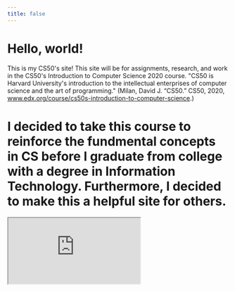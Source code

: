 ```yaml
---
title: false
---
```


# Hello, world!

This is my CS50's site! This site will be for assignments, research, and work in the CS50's Introduction to Computer Science 2020 course. "CS50 is Harvard University's introduction to the intellectual enterprises of computer science and the art of programming." (Milan, David J. “CS50.” CS50, 2020, www.edx.org/course/cs50s-introduction-to-computer-science.)
# I decided to take this course to reinforce the fundmental concepts in CS before I graduate from college with a degree in Information Technology. Furthermore, I decided to make this a helpful site for others. 

<iframe src="https://www.youtube.com/embed/3oFAJtFE8YU"></iframe>
